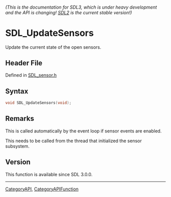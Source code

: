 ###### (This is the documentation for SDL3, which is under heavy development and the API is changing! [SDL2](https://wiki.libsdl.org/SDL2/) is the current stable version!)
# SDL_UpdateSensors

Update the current state of the open sensors.

## Header File

Defined in [SDL_sensor.h](https://github.com/libsdl-org/SDL/blob/main/include/SDL3/SDL_sensor.h)

## Syntax

```c
void SDL_UpdateSensors(void);

```

## Remarks

This is called automatically by the event loop if sensor events are
enabled.

This needs to be called from the thread that initialized the sensor
subsystem.

## Version

This function is available since SDL 3.0.0.

----
[CategoryAPI](CategoryAPI), [CategoryAPIFunction](CategoryAPIFunction)

